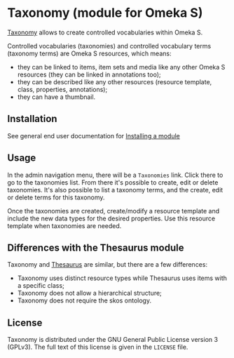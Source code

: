 # Taxonomy (module for Omeka S)

[Taxonomy] allows to create controlled vocabularies within Omeka S.

Controlled vocabularies (taxonomies) and controlled vocabulary terms (taxonomy
terms) are Omeka S resources, which means:

* they can be linked to items, item sets and media like any other Omeka S
  resources (they can be linked in annotations too);
* they can be described like any other resources (resource template, class,
  properties, annotations);
* they can have a thumbnail.

## Installation

See general end user documentation for [Installing a
module](http://omeka.org/s/docs/user-manual/modules/#installing-modules)

## Usage

In the admin navigation menu, there will be a `Taxonomies` link. Click there to
go to the taxonomies list. From there it's possible to create, edit or delete
taxonomies. It's also possible to list a taxonomy terms, and the create, edit
or delete terms for this taxonomy.

Once the taxonomies are created, create/modify a resource template and include
the new data types for the desired properties. Use this resource template when
taxonomies are needed.

## Differences with the Thesaurus module

Taxonomy and [Thesaurus] are similar, but there are a few differences:

* Taxonomy uses distinct resource types while Thesaurus uses items with a
  specific class;
* Taxonomy does not allow a hierarchical structure;
* Taxonomy does not require the skos ontology.

## License

Taxonomy is distributed under the GNU General Public License version 3 (GPLv3).
The full text of this license is given in the `LICENSE` file.

[Taxonomy]: https://github.com/biblibre/omeka-s-module-Taxonomy
[Thesaurus]: https://github.com/Daniel-KM/Omeka-S-module-Thesaurus
